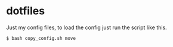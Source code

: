 # dotfiles
Just my config files, to load the config just run the script like this.
```
$ bash copy_config.sh move
```
